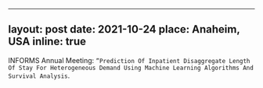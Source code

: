 
---
layout: post
date: 2021-10-24
place: Anaheim, USA
inline: true
---

INFORMS Annual Meeting: `”Prediction Of Inpatient Disaggregate Length Of Stay For Heterogeneous Demand Using Machine Learning Algorithms And Survival Analysis`.
